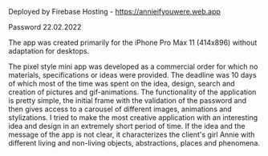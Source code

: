 Deployed by Firebase Hosting - https://annieifyouwere.web.app

Password 22.02.2022

The app was created primarily for the iPhone Pro Max 11 (414x896) without adaptation for desktops. 

The pixel style mini app was developed as a commercial order for which no materials, specifications or ideas were provided. The deadline was 10 days of which most of the time was spent on the idea, design, search and creation of pictures and gif-animations. The functionality of the application is pretty simple, the initial frame with the validation of the password and then gives access to a carousel of different images, animations and stylizations. I tried to make the most creative application with an interesting idea and design in an extremely short period of time. If the idea and the message of the app is not clear, it characterizes the client's girl Annie with different living and non-living objects, abstractions, places and phenomena. 

